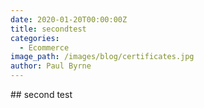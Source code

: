 ```yaml
---
date: 2020-01-20T00:00:00Z
title: secondtest
categories:
  - Ecommerce
image_path: /images/blog/certificates.jpg
author: Paul Byrne
---
```

\## second test